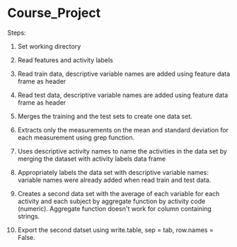 Course_Project
==============
Steps:

1. Set working directory

2. Read features and activity labels

3. Read train data, descriptive variable names are added using feature data frame as header

4. Read test data, descriptive variable names are added using feature data frame as header

5. Merges the training and the test sets to create one data set.

6. Extracts only the measurements on the mean and standard deviation for each measurement using grep function.

7. Uses descriptive activity names to name the activities in the data set by merging the dataset with activity labels data frame

8. Appropriately labels the data set with descriptive variable names: variable names were already added when read train and test data.

9. Creates a second data set with the average of each variable for each activity and each subject by aggregate function by activity code (numeric). Aggregate function doesn't work for column containing strings.

10. Export the second datset using write.table, sep = tab, row.names = False.

